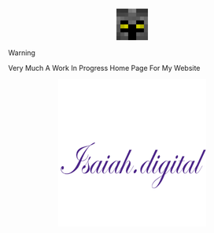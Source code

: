 <p align="center">
  <img width="64" height="64" src="images/castle/favicon.png">
</p>

> [!WARNING]
> Very Much A Work In Progress Home Page For My Website

<p align="center">
  <img width="300" height="300" src="images/Logo.png">
</p>
